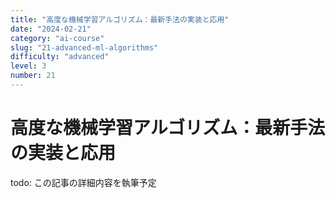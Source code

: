 ```yaml
---
title: "高度な機械学習アルゴリズム：最新手法の実装と応用"
date: "2024-02-21"
category: "ai-course"
slug: "21-advanced-ml-algorithms"
difficulty: "advanced"
level: 3
number: 21
---
```


# 高度な機械学習アルゴリズム：最新手法の実装と応用

todo: この記事の詳細内容を執筆予定
